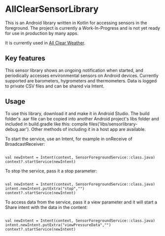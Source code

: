 # AllClearSensorLibrary

This is an Android library written in Kotlin for accessing sensors in the foreground. The project is currently a Work-In-Progress and is not yet ready for use in production by many apps. 

It is currently used in [All Clear Weather](https://play.google.com/store/apps/details?id=com.allclearweather.android).

Key features
------------

This sensor library shows an ongoing notification when started, and periodically accesses environmental sensors on Android devices. Currently supported are barometers, hygrometers and thermometers. Data is logged to private CSV files and can be shared via Intent.

Usage
-----

To use this library, download it and make it in Android Studio. The build folder's .aar file can be copied into another Android project's libs folder and included in build.gradle like this: compile files('libs/sensorlibrary-debug.aar'). Other methods of including it in a host app are available.

To start the service, use an Intent, for example in onReceive of BroadcastReceiver:

````

val newIntent = Intent(context, SensorForegroundService::class.java)
context?.startService(newIntent)

````

To stop the service, pass it a stop parameter:

````

val newIntent = Intent(context, SensorForegroundService::class.java)
intent.newIntent.putExtra("stop","")
context?.startService(newIntent)

````

To access data from the service, pass it a view parameter and it will start a Share intent with the data in the content:

````

val newIntent = Intent(context, SensorForegroundService::class.java)
intent.newIntent.putExtra("viewPressureData","")
context?.startService(newIntent)

````
